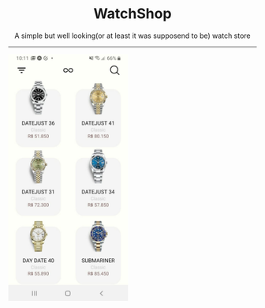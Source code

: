 <h1 align="center">WatchShop</h1>
<p align="center">
  A simple but well looking(or at least it was supposend to be) watch store
</p>

------------------------------------------------------------------------------------------

<img src="./.github/printSellingScreen.jpeg" height=500 />


